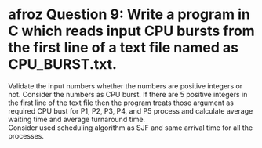 # afroz Question 9: Write a program in C which reads input CPU bursts from the first line of a text file named as CPU_BURST.txt.  
Validate the input numbers whether the numbers are positive integers or not.  Consider the numbers as CPU burst.
If there are 5 positive integers in the first line of the text file then the program treats those argument as required CPU bust for P1, P2, P3, P4, and P5 process 
and calculate average waiting time and average turnaround time.  
Consider used scheduling algorithm as SJF and same arrival time for all the processes. 
